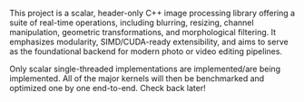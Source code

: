 This project is a scalar, header-only C++ image processing library offering a suite of real-time operations, including blurring, resizing, channel manipulation, geometric transformations, and morphological filtering. It emphasizes modularity, SIMD/CUDA-ready extensibility, and aims to serve as the foundational backend for modern photo or video editing pipelines. 


Only scalar single-threaded implementations are implemented/are being implemented. All of the major kernels will then be benchmarked and optimized one by one end-to-end. Check back later! 
